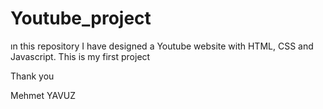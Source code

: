 # Youtube_project
ın this repository I have designed a Youtube website with HTML, CSS and Javascript.
This is my first project 

Thank you



Mehmet YAVUZ
